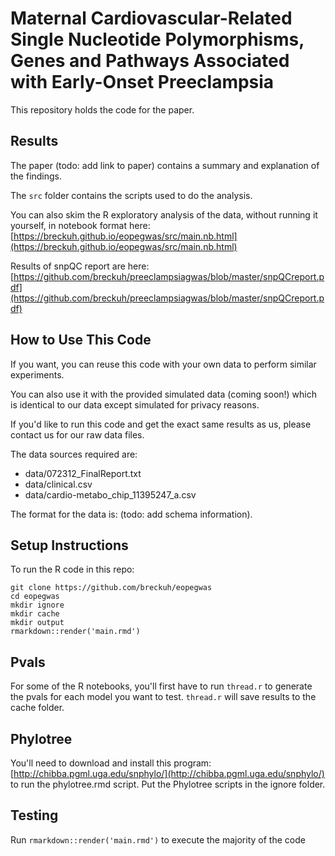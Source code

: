 # Maternal Cardiovascular-Related Single Nucleotide Polymorphisms, Genes and Pathways Associated with Early-Onset Preeclampsia

This repository holds the code for the paper.

## Results

The paper (todo: add link to paper) contains a summary and explanation of the findings.

The `src` folder contains the scripts used to do the analysis.

You can also skim the R exploratory analysis of the data, without running it yourself, in notebook format here: [https://breckuh.github.io/eopegwas/src/main.nb.html](https://breckuh.github.io/eopegwas/src/main.nb.html)

Results of snpQC report are here: [https://github.com/breckuh/preeclampsiagwas/blob/master/snpQCreport.pdf](https://github.com/breckuh/preeclampsiagwas/blob/master/snpQCreport.pdf)

## How to Use This Code

If you want, you can reuse this code with your own data to perform similar experiments.

You can also use it with the provided simulated data (coming soon!) which is identical to our data except simulated for privacy reasons.

If you'd like to run this code and get the exact same results as us, please contact us for our raw data files.

The data sources required are:

- data/072312_FinalReport.txt
- data/clinical.csv
- data/cardio-metabo_chip_11395247_a.csv

The format for the data is: (todo: add schema information).

## Setup Instructions

To run the R code in this repo:

    git clone https://github.com/breckuh/eopegwas
    cd eopegwas
    mkdir ignore
    mkdir cache
    mkdir output
    rmarkdown::render('main.rmd')

## Pvals
For some of the R notebooks, you'll first have to run `thread.r` to generate the pvals for each model you want to test. `thread.r` will save
results to the cache folder.

## Phylotree
You'll need to download and install this program: [http://chibba.pgml.uga.edu/snphylo/](http://chibba.pgml.uga.edu/snphylo/) to run the phylotree.rmd script. Put the Phylotree scripts in the ignore folder.

## Testing
Run `rmarkdown::render('main.rmd')` to execute the majority of the code
